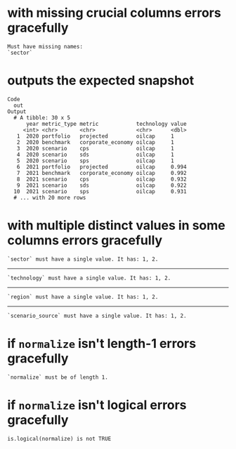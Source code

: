 # with missing crucial columns errors gracefully

    Must have missing names:
    `sector`

# outputs the expected snapshot

    Code
      out
    Output
      # A tibble: 30 x 5
          year metric_type metric            technology value
         <int> <chr>       <chr>             <chr>      <dbl>
       1  2020 portfolio   projected         oilcap     1    
       2  2020 benchmark   corporate_economy oilcap     1    
       3  2020 scenario    cps               oilcap     1    
       4  2020 scenario    sds               oilcap     1    
       5  2020 scenario    sps               oilcap     1    
       6  2021 portfolio   projected         oilcap     0.994
       7  2021 benchmark   corporate_economy oilcap     0.992
       8  2021 scenario    cps               oilcap     0.932
       9  2021 scenario    sds               oilcap     0.922
      10  2021 scenario    sps               oilcap     0.931
      # ... with 20 more rows

# with multiple distinct values in some columns errors gracefully

    `sector` must have a single value. It has: 1, 2.

---

    `technology` must have a single value. It has: 1, 2.

---

    `region` must have a single value. It has: 1, 2.

---

    `scenario_source` must have a single value. It has: 1, 2.

# if `normalize` isn't length-1 errors gracefully

    `normalize` must be of length 1.

# if `normalize` isn't logical errors gracefully

    is.logical(normalize) is not TRUE

